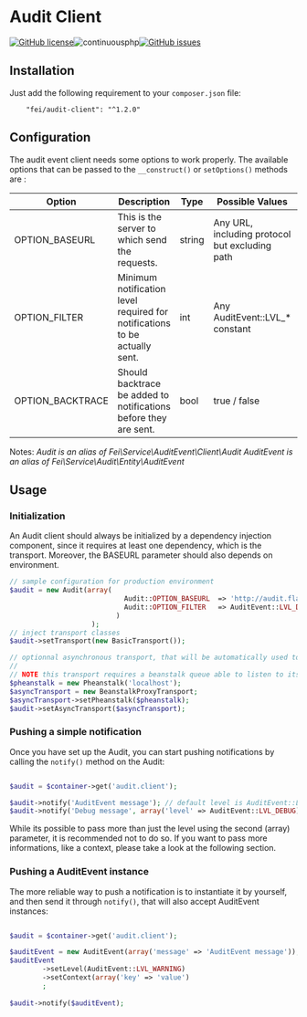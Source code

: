 # Audit Client
[![GitHub license](https://img.shields.io/github/license/flash-global/audit-client.svg)](https://github.com/flash-global/audit-client)![continuousphp](https://img.shields.io/continuousphp/git-hub/flash-global/audit-client.svg)[![GitHub issues](https://img.shields.io/github/issues/flash-global/audit-client.svg)](https://github.com/flash-global/audit-client/issues)

## Installation

Just add the following requirement to your `composer.json` file:

```
    "fei/audit-client": "^1.2.0"
```

## Configuration

The audit event client needs some options to work properly. The available options that can be passed to the `__construct()` or `setOptions()` methods are :


| Option           | Description                                                                | Type   | Possible Values                                | Default                 |
|------------------|----------------------------------------------------------------------------|--------|------------------------------------------------|-------------------------|
| OPTION_BASEURL   | This is the server to which send the requests.                             | string | Any URL, including protocol but excluding path | --                      |
| OPTION_FILTER    | Minimum notification level required for notifications to be actually sent. | int    | Any AuditEvent::LVL_* constant               | AuditEvent::LVL_ERROR |
| OPTION_BACKTRACE | Should backtrace be added to notifications before they are sent.           | bool   | true / false                                   | true                    |

Notes:
*Audit is an alias of Fei\Service\AuditEvent\Client\Audit*
*AuditEvent is an alias of Fei\Service\Audit\Entity\AuditEvent*

## Usage

### Initialization

An Audit client should always be initialized by a dependency injection component, since it requires at least one dependency, which is the transport. Moreover, the BASEURL parameter should also depends on environment.

```php
// sample configuration for production environment
$audit = new Audit(array(
                            Audit::OPTION_BASEURL  => 'http://audit.flash-global.net',
                            Audit::OPTION_FILTER   => AuditEvent::LVL_DEBUG,
                          )
                    );
// inject transport classes
$audit->setTransport(new BasicTransport());

// optionnal asynchronous transport, that will be automatically used to push notifications
//
// NOTE this transport requires a beanstalk queue able to listen to its requests
$pheanstalk = new Pheanstalk('localhost');
$asyncTransport = new BeanstalkProxyTransport;
$asyncTransport->setPheanstalk($pheanstalk);
$audit->setAsyncTransport($asyncTransport);
```


### Pushing a simple notification

Once you have set up the Audit, you can start pushing notifications by calling the `notify()` method on the Audit:

```php

$audit = $container->get('audit.client');

$audit->notify('AuditEvent message'); // default level is AuditEvent::LVL_INFO
$audit->notify('Debug message', array('level' => AuditEvent::LVL_DEBUG));
```

While its possible to pass more than just the level using the second (array) parameter, it is recommended not to do so. If you want to pass more informations, like a context, please take a look at the following section.

### Pushing a AuditEvent instance

The more reliable way to push a notification is to instantiate it by yourself, and then send it through `notify()`, that will also accept AuditEvent instances:

```php

$audit = $container->get('audit.client');

$auditEvent = new AuditEvent(array('message' => 'AuditEvent message'));
$auditEvent
        ->setLevel(AuditEvent::LVL_WARNING)
        ->setContext(array('key' => 'value')
        ;
        
$audit->notify($auditEvent);

```

